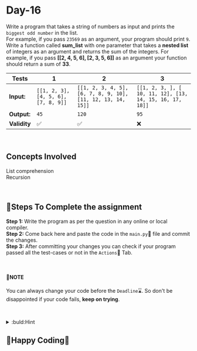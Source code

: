 # Day-16

Write a program that takes a string of numbers as input and prints the `biggest odd number` in the list.  
For example, if you pass `23569` as an argument, your program should print `9`.   
Write a function called **sum_list** with one parameter that takes a **nested list** of integers as an argument and returns the sum of the integers. 
For example, if you pass **[[2, 4, 5, 6], [2, 3, 5, 6]]**
as an argument your function should return a sum of **33**.
&nbsp;
&nbsp;

**Tests** | **1** | **2** | **3**
--- | --- | --- | --- 
**Input:** | `[[1, 2, 3], [4, 5, 6], [7, 8, 9]]` | `[[1, 2, 3, 4, 5], [6, 7, 8, 9, 10], [11, 12, 13, 14, 15]]` | `[[1, 2, 3, ], [ 10, 11, 12], [13, 14, 15, 16, 17, 18]]` 
**Output:** | `45` | `120` | `95` 
**Validity** | :white_check_mark: | :white_check_mark: | :x: 

&nbsp;

## Concepts Involved
List comprehension <br>
Recursion  

&nbsp;
&nbsp;

## :scroll:Steps To Complete the assignment
**Step 1:** Write the program as per the question in any online or local compiler.  
**Step 2:** Come back here and paste the code in the `main.py`:apple: file and commit the changes.  
**Step 3:** After committing your changes you can check if your program passed all the test-cases or not in the `Actions`:green_apple: Tab.  

&nbsp;
&nbsp;

#### :pushpin:**NOTE**
You can always change your code before the `Deadline`:hourglass:. So don't be disappointed if your code fails, **keep on trying**.  

&nbsp;
&nbsp;

<details>
<summary>:buld:Hint</summary>
<br>
https://www.w3schools.com/python/python_lists_comprehension.asp<br>
https://www.geeksforgeeks.org/python-program-to-find-sum-of-elements-in-a-list/<br>
</details>

## :tada:Happy Coding:tada:
